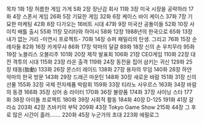 목차
1화 1장 허름한 게임 가게
5화 2장 장난감 회사
11화 3장 미국 시장을 공략하라
17화 4장 스폰서 게임
26화 5장 기묘한 게임
32화 6장 케이스 바이 케이스
37화 7장 기묘한 마케팅
42화 8장 다가오는 16비트 시대
47화 9장 미국산 공돌이들
52화 10장 사이킥 배틀 출시
55화 11장 모리타와 하야시
58화 12장 1988년의 한국으로
65화 13장 내가 없는 거리 -미연시 프로젝트-
70화 14장 슈퍼 패밀리의 탄생. 그리고
76화 15장 순례자들
82화 16장 카게무샤
86화 17장 악마의 달걀
89화 18장 신의 손 우치무라
95화 19장 노블리스 오블리주
101화 20장 제작 발표회
106화 21장 CEO게임
110화 22장 대전 격투의 시대
115화 23장 라온 출격
119화 24장 동전을 집어 삼키는 귀신
129화 25장 태동(胎動)
133화 26장 몬스터 레이드
138화 27장 용자의 무덤
140화 28장 하얀 악마의 한국 방문
143화 29장 드래곤 마운틴
148화 30장 새로운 바람
151화 31장 신의 선물
155화 32장 국제 전자제품 박람회
159화 33장 티라노 사우르스
163화 34장 바람의 동경
166화 35장 싱어 송 라이터
170화 36장 불량품
174화 37장 샤이닝 스타
177화 38장 아이돌 프로젝트
180화 39장 사회적 활동
184화 40장 D-125
191화 41장 갈라쇼
203화 42장 츠바키의 부탁
209화 43장 Tokyo Game Show
215화 44장 그 후로 많은 시간이 흘러…….
220화 45장 누군가의 초대
223화 에필로그